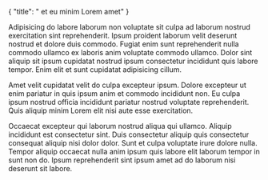 {
  "title": " et eu minim Lorem amet"
}

Adipisicing do labore laborum non voluptate sit culpa ad laborum nostrud exercitation sint reprehenderit. Ipsum proident laborum velit deserunt nostrud et dolore duis commodo. Fugiat enim sunt reprehenderit nulla commodo ullamco ex laboris anim voluptate commodo ullamco. Dolor sint aliquip sit ipsum cupidatat nostrud ipsum consectetur incididunt quis labore tempor. Enim elit et sunt cupidatat adipisicing cillum.

Amet velit cupidatat velit do culpa excepteur ipsum. Dolore excepteur ut enim pariatur in quis ipsum anim et commodo incididunt non. Eu culpa ipsum nostrud officia incididunt pariatur nostrud voluptate reprehenderit. Quis aliquip minim Lorem elit nisi aute esse exercitation.

Occaecat excepteur qui laborum nostrud aliqua qui ullamco. Aliquip incididunt est consectetur sint. Duis consectetur aliquip quis consectetur consequat aliquip nisi dolor dolor. Sunt et culpa voluptate irure dolore nulla. Tempor aliquip occaecat nulla anim ipsum quis labore elit laborum tempor in sunt non do. Ipsum reprehenderit sint ipsum amet ad do laborum nisi deserunt sit labore.